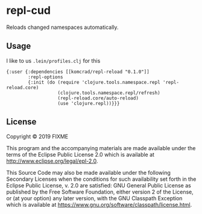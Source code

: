 # repl-cud

Reloads changed namespaces automatically.

## Usage

I like to us `.lein/profiles.clj` for this  

```
{:user {:dependencies [[komcrad/repl-reload "0.1.0"]]
        :repl-options
        {:init (do (require 'clojure.tools.namespace.repl 'repl-reload.core)
                   (clojure.tools.namespace.repl/refresh)
                   (repl-reload.core/auto-reload)
                   (use 'clojure.repl))}}}
```

## License

Copyright © 2019 FIXME

This program and the accompanying materials are made available under the
terms of the Eclipse Public License 2.0 which is available at
http://www.eclipse.org/legal/epl-2.0.

This Source Code may also be made available under the following Secondary
Licenses when the conditions for such availability set forth in the Eclipse
Public License, v. 2.0 are satisfied: GNU General Public License as published by
the Free Software Foundation, either version 2 of the License, or (at your
option) any later version, with the GNU Classpath Exception which is available
at https://www.gnu.org/software/classpath/license.html.
